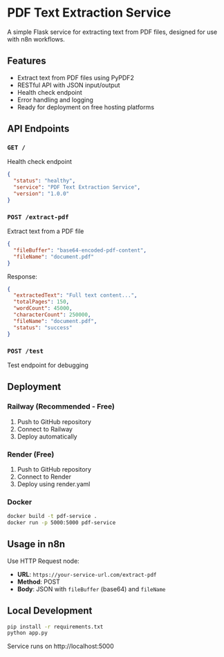 # PDF Text Extraction Service

A simple Flask service for extracting text from PDF files, designed for use with n8n workflows.

## Features

- Extract text from PDF files using PyPDF2
- RESTful API with JSON input/output
- Health check endpoint
- Error handling and logging
- Ready for deployment on free hosting platforms

## API Endpoints

### `GET /`
Health check endpoint
```json
{
  "status": "healthy",
  "service": "PDF Text Extraction Service",
  "version": "1.0.0"
}
```

### `POST /extract-pdf`
Extract text from a PDF file
```json
{
  "fileBuffer": "base64-encoded-pdf-content",
  "fileName": "document.pdf"
}
```

Response:
```json
{
  "extractedText": "Full text content...",
  "totalPages": 150,
  "wordCount": 45000,
  "characterCount": 250000,
  "fileName": "document.pdf",
  "status": "success"
}
```

### `POST /test`
Test endpoint for debugging

## Deployment

### Railway (Recommended - Free)
1. Push to GitHub repository
2. Connect to Railway
3. Deploy automatically

### Render (Free)
1. Push to GitHub repository  
2. Connect to Render
3. Deploy using render.yaml

### Docker
```bash
docker build -t pdf-service .
docker run -p 5000:5000 pdf-service
```

## Usage in n8n

Use HTTP Request node:
- **URL**: `https://your-service-url.com/extract-pdf`
- **Method**: POST
- **Body**: JSON with `fileBuffer` (base64) and `fileName`

## Local Development

```bash
pip install -r requirements.txt
python app.py
```

Service runs on http://localhost:5000